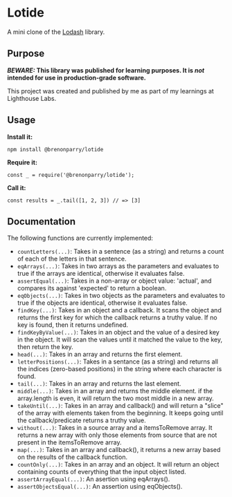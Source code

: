 # Lotide

A mini clone of the [Lodash](https://lodash.com) library.

## Purpose

**_BEWARE:_ This library was published for learning purposes. It is _not_ intended for use in production-grade software.**

This project was created and published by me as part of my learnings at Lighthouse Labs. 

## Usage

**Install it:**

`npm install @brenonparry/lotide`

**Require it:**

`const _ = require('@brenonparry/lotide');`

**Call it:**

`const results = _.tail([1, 2, 3]) // => [3]`

## Documentation

The following functions are currently implemented:
* `countLetters(...)`: Takes in a sentence (as a string) and returns a count of each of the letters in that sentence.
* `eqArrays(...)`: Takes in two arrays as the parameters and evaluates to true if the arrays are identical, otherwise it evaluates false.
* `assertEqual(...)`: Takes in a non-array or object value: 'actual', and compares its against 'expected' to return a boolean.
* `eqObjects(...)`: Takes in two objects as the parameters and evaluates to true if the objects are identical, otherwise it evaluates false.
* `findKey(...)`: Takes in an object and a callback. It scans the object and returns the first key for which the callback returns a truthy value. If no key is found, then it returns undefined.
* `findKeyByValue(...)`: Takes in an object and the value of a desired key in the object. It will scan the values until it matched the value to the key, then return the key.
* `head(...)`: Takes in an array and returns the first element.
* `letterPositions(...)`: Takes in a sentance (as a string) and returns all the indices (zero-based positions) in the string where each character is found.
* `tail(...)`: Takes in an array and returns the last element.
* `middle(...)`: Takes in an array and returns the middle element. if the array.length is even, it will return the two most middle in a new array.
* `takeUntil(...)`: Takes in an array and callback() and will return a "slice" of the array with elements taken from the beginning. It keeps going until the callback/predicate returns a truthy value.
* `without(...)`: Takes in a source array and a itemsToRemove array. It returns a new array with only those elements from source that are not present in the itemsToRemove array.
* `map(...)`: Takes in an array and callback(), it returns a new array based on the results of the callback function.
* `countOnly(...)`: Takes in an array and an object. It will return an object containing counts of everything that the input object listed.
* `assertArrayEqual(...)`: An asertion using eqArrays().
* `assertObjectsEqual(...)`: An assertion using eqObjects().

